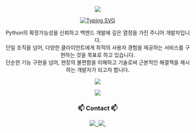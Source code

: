<div align="center">
  <img src="https://capsule-render.vercel.app/api?text=I'm%20Bari&type=waving&height=200&color=0:0080ff,100:fff&section=header&fontAlignY=35" />

  <p>
    <a href="https://git.io/typing-svg"><img src="https://readme-typing-svg.demolab.com?font=Fira+Code&duration=2000&color=4689F7&center=true&vCenter=true&multiline=true&height=70&lines=I+believe+good+code;starts+with+good+questions!" alt="Typing SVG" /></a>
  </p>
  
  <p>
    Python의 확장가능성을 신뢰하고 백엔드 개발에 깊은 열정을 가진 주니어 개발자입니다. <br>
    단일 조직을 넘어, 다양한 클라이언트에게 최적의 사용자 경험을 제공하는 서비스를 구현하는 것을 목표로 하고 있습니다. <br>
    단순한 기능 구현을 넘어, 현장의 불편함을 이해하고 기술로써 근본적인 해결책을 제시하는 개발자가 되고자 합니다.
  </p>

  <p>
    <img src="https://github-readme-stats.vercel.app/api?username=hotbari&show_icons=true&theme=transparent" />  
  </p>

  <p>
    <img src="https://github-readme-stats.vercel.app/api/top-langs/?username=hotbari&layout=compact" />  
  </p>
  

  <h3 align="center">📫 Contact 📫</h3>
  
  <a href="https://velog.io/@hotbari">
    <img src="https://img.shields.io/badge/Velog-1EBC8F?style=for-the-badge&logo=velog&logoColor=white" />&nbsp;
  </a>
  
  <a href="mailto:tangycaco@gmail.com">
    <img src="https://img.shields.io/badge/tangycaco@gmail.com-D14836?style=for-the-badge&logo=gmail&logoColor=white"/>&nbsp;
  </a>
</div>
